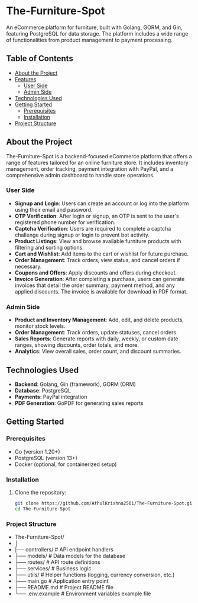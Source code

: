 # The-Furniture-Spot

An eCommerce platform for furniture, built with Golang, GORM, and Gin, featuring PostgreSQL for data storage. The platform includes a wide range of functionalities from product management to payment processing.

## Table of Contents
- [About the Project](#about-the-project)
- [Features](#features)
  - [User Side](#user-side)
  - [Admin Side](#admin-side)
- [Technologies Used](#technologies-used)
- [Getting Started](#getting-started)
  - [Prerequisites](#prerequisites)
  - [Installation](#installation)
- [Project Structure](#project-structure)

## About the Project
The-Furniture-Spot is a backend-focused eCommerce platform that offers a range of features tailored for an online furniture store. It includes inventory management, order tracking, payment integration with PayPal, and a comprehensive admin dashboard to handle store operations.

### User Side
- **Signup and Login**: Users can create an account or log into the platform using their email and password.
- **OTP Verification**: After login or signup, an OTP is sent to the user's registered phone number for verification.
- **Captcha Verification**: Users are required to complete a captcha challenge during signup or login to prevent bot activity.
- **Product Listings**: View and browse available furniture products with filtering and sorting options.
- **Cart and Wishlist**: Add items to the cart or wishlist for future purchase.
- **Order Management**: Track orders, view status, and cancel orders if necessary.
- **Coupons and Offers**: Apply discounts and offers during checkout.
- **Invoice Generation**: After completing a purchase, users can generate invoices that detail the order summary, payment method, and any applied discounts. The invoice is available for download in PDF format.

### Admin Side
- **Product and Inventory Management**: Add, edit, and delete products, monitor stock levels.
- **Order Management**: Track orders, update statuses, cancel orders.
- **Sales Reports**: Generate reports with daily, weekly, or custom date ranges, showing discounts, order totals, and more.
- **Analytics**: View overall sales, order count, and discount summaries.

## Technologies Used
- **Backend**: Golang, Gin (framework), GORM (ORM)
- **Database**: PostgreSQL
- **Payments**: PayPal integration
- **PDF Generation**: GoPDF for generating sales reports

## Getting Started
### Prerequisites
- Go (version 1.20+)
- PostgreSQL (version 13+)
- Docker (optional, for containerized setup)

### Installation
1. Clone the repository:
   ```bash
   git clone https://github.com/AthulKrishna2501/The-Furniture-Spot.git
   cd The-Furniture-Spot


### Project Structure
- The-Furniture-Spot/
- │
- |── controllers/        # API endpoint handlers
- ├── models/             # Data models for the database
- ├── routes/             # API route definitions
- ├── services/           # Business logic
- ├── utils/              # Helper functions (logging, currency conversion, etc.)
- ├── main.go             # Application entry point
- ├── README.md           # Project README file
- └── .env.example        # Environment variables example file


